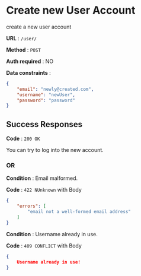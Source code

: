 # Create new User Account

create a new user account

**URL** : `/user/`

**Method** : `POST`

**Auth required** : NO

**Data constraints** : 
```json
{
	"email": "newly@created.com",
	"username": "newUser",
	"password": "password"
}
```

## Success Responses

**Code** : `200 OK`

You can try to log into the new account.

### OR

**Condition** : Email malformed.

**Code** : `422 NUnknown` with Body 
```json
{
	"errors": [
		"email not a well-formed email address"
	]
}
```
**Condition** : Username already in use.

**Code** : `409 CONFLICT` with Body
```json
{
	Username already in use!
}
```
